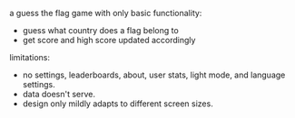 a guess the flag game with only basic functionality:
- guess what country does a flag belong to
- get score and high score updated accordingly

limitations:
- no settings, leaderboards, about, user stats, light mode, and language settings.
- data doesn't serve.
- design only mildly adapts to different screen sizes.
